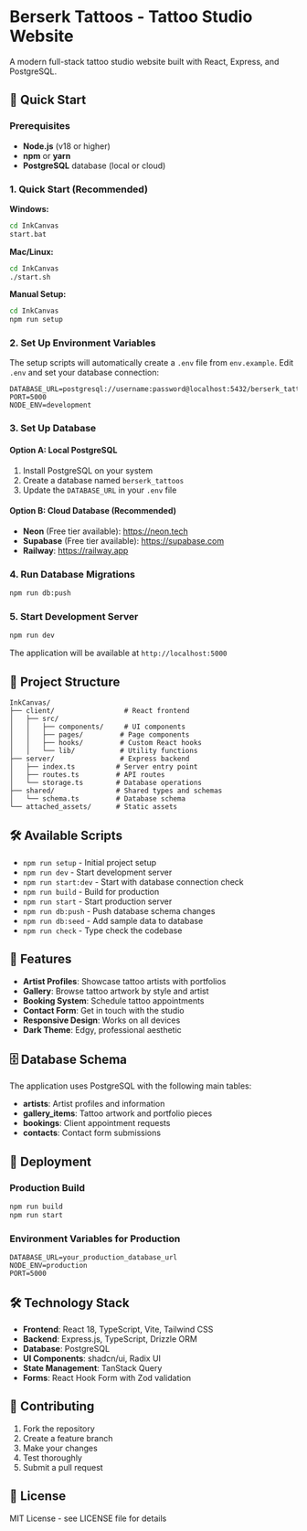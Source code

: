 # Berserk Tattoos - Tattoo Studio Website

A modern full-stack tattoo studio website built with React, Express, and PostgreSQL.

## 🚀 Quick Start

### Prerequisites

- **Node.js** (v18 or higher)
- **npm** or **yarn**
- **PostgreSQL** database (local or cloud)

### 1. Quick Start (Recommended)

**Windows:**
```bash
cd InkCanvas
start.bat
```

**Mac/Linux:**
```bash
cd InkCanvas
./start.sh
```

**Manual Setup:**
```bash
cd InkCanvas
npm run setup
```

### 2. Set Up Environment Variables

The setup scripts will automatically create a `.env` file from `env.example`. Edit `.env` and set your database connection:

```env
DATABASE_URL=postgresql://username:password@localhost:5432/berserk_tattoos
PORT=5000
NODE_ENV=development
```

### 3. Set Up Database

#### Option A: Local PostgreSQL
1. Install PostgreSQL on your system
2. Create a database named `berserk_tattoos`
3. Update the `DATABASE_URL` in your `.env` file

#### Option B: Cloud Database (Recommended)
- **Neon** (Free tier available): https://neon.tech
- **Supabase** (Free tier available): https://supabase.com
- **Railway**: https://railway.app

### 4. Run Database Migrations

```bash
npm run db:push
```

### 5. Start Development Server

```bash
npm run dev
```

The application will be available at `http://localhost:5000`

## 📁 Project Structure

```
InkCanvas/
├── client/                 # React frontend
│   ├── src/
│   │   ├── components/     # UI components
│   │   ├── pages/         # Page components
│   │   ├── hooks/         # Custom React hooks
│   │   └── lib/           # Utility functions
├── server/                # Express backend
│   ├── index.ts          # Server entry point
│   ├── routes.ts         # API routes
│   └── storage.ts        # Database operations
├── shared/               # Shared types and schemas
│   └── schema.ts         # Database schema
└── attached_assets/      # Static assets
```

## 🛠️ Available Scripts

- `npm run setup` - Initial project setup
- `npm run dev` - Start development server
- `npm run start:dev` - Start with database connection check
- `npm run build` - Build for production
- `npm run start` - Start production server
- `npm run db:push` - Push database schema changes
- `npm run db:seed` - Add sample data to database
- `npm run check` - Type check the codebase

## 🎨 Features

- **Artist Profiles**: Showcase tattoo artists with portfolios
- **Gallery**: Browse tattoo artwork by style and artist
- **Booking System**: Schedule tattoo appointments
- **Contact Form**: Get in touch with the studio
- **Responsive Design**: Works on all devices
- **Dark Theme**: Edgy, professional aesthetic

## 🗄️ Database Schema

The application uses PostgreSQL with the following main tables:

- **artists**: Artist profiles and information
- **gallery_items**: Tattoo artwork and portfolio pieces
- **bookings**: Client appointment requests
- **contacts**: Contact form submissions

## 🚀 Deployment

### Production Build

```bash
npm run build
npm run start
```

### Environment Variables for Production

```env
DATABASE_URL=your_production_database_url
NODE_ENV=production
PORT=5000
```

## 🛠️ Technology Stack

- **Frontend**: React 18, TypeScript, Vite, Tailwind CSS
- **Backend**: Express.js, TypeScript, Drizzle ORM
- **Database**: PostgreSQL
- **UI Components**: shadcn/ui, Radix UI
- **State Management**: TanStack Query
- **Forms**: React Hook Form with Zod validation

## 🤝 Contributing

1. Fork the repository
2. Create a feature branch
3. Make your changes
4. Test thoroughly
5. Submit a pull request

## 📄 License

MIT License - see LICENSE file for details
